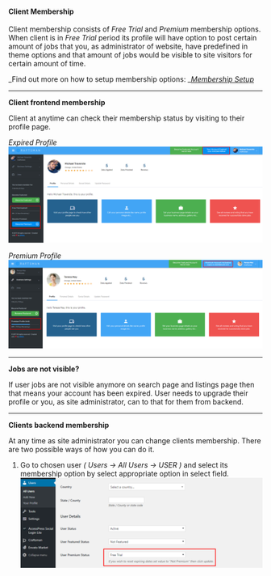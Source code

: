 #### Client Membership

Client membership consists of _Free Trial_ and _Premium_ membership options. When client is in _Free Trial_ period its profile will have option to post certain amount of jobs that you, as administrator of website, have predefined in theme options and that amount of jobs would be visible to site visitors for certain amount of time.

_Find out more on how to setup membership options: _[_Membership Setup_](/theme-options/membership-setup.md)

---

**Client frontend membership**

Client at anytime can check their membership status by visiting to their profile page.

_Expired Profile_![](/assets/16.png)

_Premium Profile_![](/assets/17.png)

---

**Jobs are not visible?**

If user jobs are not visible anymore on search page and listings page then that means your account has been expired. User needs to upgrade their profile or you, as site administrator, can to that for them from backend.

---

**Clients backend membership**

At any time as site administrator you can change clients membership. There are two possible ways of how you can do it.

1. Go to chosen user _\( Users -&gt; All Users -&gt; USER \)_ and select its membership option by select appropriate option in select field.![](/assets/19.png)



